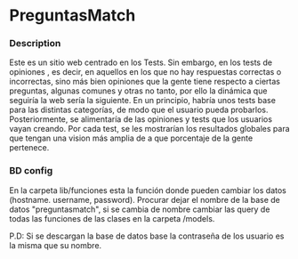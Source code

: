 <h1>PreguntasMatch</h1>
<h3>Description</h3>
<p>Este es un sitio web centrado en los Tests. Sin embargo, en los tests de opiniones , es decir, en aquellos en los que no hay respuestas correctas o incorrectas, 
sino más bien opiniones que la gente tiene respecto a ciertas preguntas, algunas comunes y otras no tanto, por ello la dinámica que seguiría la web sería la siguiente. 
En un principio, habría unos tests base para las distintas categorías, de modo que el usuario pueda probarlos. Posteriormente, se alimentaría de las opiniones y tests 
que los usuarios vayan creando. Por cada test, se les mostrarían los resultados globales para que tengan una vision más amplia de a que porcentaje de la gente pertenece.</p>
<h3>BD config</h3>
<p>En la carpeta lib/funciones esta la función donde pueden cambiar los datos (hostname. username, password). Procurar dejar el nombre de la base de datos "preguntasmatch", 
si se cambia de nombre cambiar las query de todas las funciones de las clases en la carpeta /models.</p>
<p>P.D: Si se descargan la base de datos base la contraseña de los usuario es la misma que su nombre.</p>

